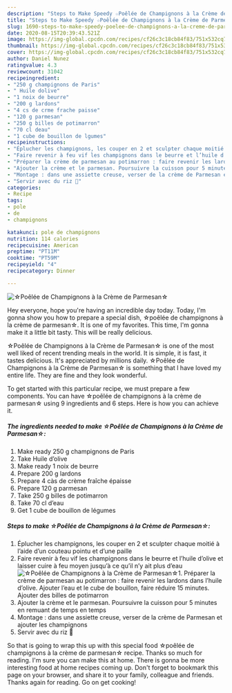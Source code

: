 ```yaml
---
description: "Steps to Make Speedy ☆Poêlée de Champignons à la Crème de Parmesan☆"
title: "Steps to Make Speedy ☆Poêlée de Champignons à la Crème de Parmesan☆"
slug: 1690-steps-to-make-speedy-poelee-de-champignons-a-la-creme-de-parmesan
date: 2020-08-15T20:39:43.521Z
image: https://img-global.cpcdn.com/recipes/cf26c3c18cb84f83/751x532cq70/☆poelee-de-champignons-a-la-creme-de-parmesan☆-photo-principale-de-la-recette.jpg
thumbnail: https://img-global.cpcdn.com/recipes/cf26c3c18cb84f83/751x532cq70/☆poelee-de-champignons-a-la-creme-de-parmesan☆-photo-principale-de-la-recette.jpg
cover: https://img-global.cpcdn.com/recipes/cf26c3c18cb84f83/751x532cq70/☆poelee-de-champignons-a-la-creme-de-parmesan☆-photo-principale-de-la-recette.jpg
author: Daniel Nunez
ratingvalue: 4.3
reviewcount: 31042
recipeingredient:
- "250 g champignons de Paris"
- " Huile dolive"
- "1 noix de beurre"
- "200 g lardons"
- "4 cs de crme frache paisse"
- "120 g parmesan"
- "250 g billes de potimarron"
- "70 cl deau"
- "1 cube de bouillon de lgumes"
recipeinstructions:
- "Éplucher les champignons, les couper en 2 et sculpter chaque moitié à l’aide d’un couteau pointu et d’une paille"
- "Faire revenir à feu vif les champignons dans le beurre et l’huile d’olive et laisser cuire à feu moyen jusqu’à ce qu’il n’y ait plus d’eau"
- "Préparer la crème de parmesan au potimarron : faire revenir les lardons dans l’huile d’olive. Ajouter l’eau et le cube de bouillon, faire réduire 15 minutes. Ajouter des billes de potimarron"
- "Ajouter la crème et le parmesan. Poursuivre la cuisson pour 5 minutes en remuant de temps en temps"
- "Montage : dans une assiette creuse, verser de la crème de Parmesan et ajouter les champignons"
- "Servir avec du riz 🎃"
categories:
- Recipe
tags:
- pole
- de
- champignons

katakunci: pole de champignons 
nutrition: 114 calories
recipecuisine: American
preptime: "PT11M"
cooktime: "PT59M"
recipeyield: "4"
recipecategory: Dinner

---
```



![☆Poêlée de Champignons à la Crème de Parmesan☆](https://img-global.cpcdn.com/recipes/cf26c3c18cb84f83/751x532cq70/☆poelee-de-champignons-a-la-creme-de-parmesan☆-photo-principale-de-la-recette.jpg)

Hey everyone, hope you're having an incredible day today. Today, I'm gonna show you how to prepare a special dish, ☆poêlée de champignons à la crème de parmesan☆. It is one of my favorites. This time, I'm gonna make it a little bit tasty. This will be really delicious.



☆Poêlée de Champignons à la Crème de Parmesan☆ is one of the most well liked of recent trending meals in the world. It is simple, it is fast, it tastes delicious. It's appreciated by millions daily. ☆Poêlée de Champignons à la Crème de Parmesan☆ is something that I have loved my entire life. They are fine and they look wonderful.


To get started with this particular recipe, we must prepare a few components. You can have ☆poêlée de champignons à la crème de parmesan☆ using 9 ingredients and 6 steps. Here is how you can achieve it.

<!--inarticleads1-->

##### The ingredients needed to make ☆Poêlée de Champignons à la Crème de Parmesan☆:

1. Make ready 250 g champignons de Paris
1. Take  Huile d’olive
1. Make ready 1 noix de beurre
1. Prepare 200 g lardons
1. Prepare 4 càs de crème fraîche épaisse
1. Prepare 120 g parmesan
1. Take 250 g billes de potimarron
1. Take 70 cl d’eau
1. Get 1 cube de bouillon de légumes




<!--inarticleads2-->

##### Steps to make ☆Poêlée de Champignons à la Crème de Parmesan☆:

1. Éplucher les champignons, les couper en 2 et sculpter chaque moitié à l’aide d’un couteau pointu et d’une paille
1. Faire revenir à feu vif les champignons dans le beurre et l’huile d’olive et laisser cuire à feu moyen jusqu’à ce qu’il n’y ait plus d’eau
<img src="//assets-global.cpcdn.com/assets/icons/button_play-2c75c40dde080a61004c1f40b05d8f140eaff45d7e9e6481dc71c63d2e7c4909.png" alt="☆Poêlée de Champignons à la Crème de Parmesan☆">1. Préparer la crème de parmesan au potimarron : faire revenir les lardons dans l’huile d’olive. Ajouter l’eau et le cube de bouillon, faire réduire 15 minutes. Ajouter des billes de potimarron
1. Ajouter la crème et le parmesan. Poursuivre la cuisson pour 5 minutes en remuant de temps en temps
1. Montage : dans une assiette creuse, verser de la crème de Parmesan et ajouter les champignons
1. Servir avec du riz 🎃




So that is going to wrap this up with this special food ☆poêlée de champignons à la crème de parmesan☆ recipe. Thanks so much for reading. I'm sure you can make this at home. There is gonna be more interesting food at home recipes coming up. Don't forget to bookmark this page on your browser, and share it to your family, colleague and friends. Thanks again for reading. Go on get cooking!
